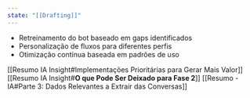 ```yaml
---
state: "[[Drafting]]"
---
```

- Retreinamento do bot baseado em gaps identificados
- Personalização de fluxos para diferentes perfis
- Otimização contínua baseada em padrões de uso

[[Resumo IA Insight#Implementações Prioritárias para Gerar Mais Valor]]
[[Resumo IA Insight#**O que Pode Ser Deixado para Fase 2**]]
[[Resumo - IA#Parte 3: Dados Relevantes a Extrair das Conversas]]

